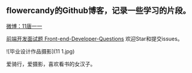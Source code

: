 ## flowercandy的Github博客，记录一些学习的片段。

[微博：11唐一一](http://weibo.com/920802999 "11唐一一的微博")

[前端开发面试题 Front-end-Developer-Questions](https://github.com/flowercandy/My-blog/tree/master/Front-end-Developer-Questions "最新前端开发面试题") 欢迎Star和提交issues。

![毕业设计作品摄影](11 1.jpg)

爱骑行，爱摄影，喜欢看书的女汉子。 
